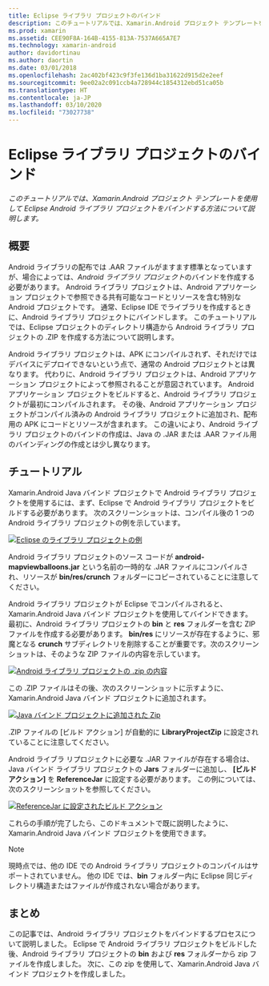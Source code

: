 ```yaml
---
title: Eclipse ライブラリ プロジェクトのバインド
description: このチュートリアルでは、Xamarin.Android プロジェクト テンプレートを使用して Eclipse Android ライブラリ プロジェクトをバインドする方法について説明します。
ms.prod: xamarin
ms.assetid: CEE90F8A-164B-4155-813A-7537A665A7E7
ms.technology: xamarin-android
author: davidortinau
ms.author: daortin
ms.date: 03/01/2018
ms.openlocfilehash: 2ac402bf423c9f3fe136d1ba31622d915d2e2eef
ms.sourcegitcommit: 9ee02a2c091ccb4a728944c1854312ebd51ca05b
ms.translationtype: HT
ms.contentlocale: ja-JP
ms.lasthandoff: 03/10/2020
ms.locfileid: "73027738"
---
```

# <a name="binding-an-eclipse-library-project"></a>Eclipse ライブラリ プロジェクトのバインド

_このチュートリアルでは、Xamarin.Android プロジェクト テンプレートを使用して Eclipse Android ライブラリ プロジェクトをバインドする方法について説明します。_

## <a name="overview"></a>概要

Android ライブラリの配布では .AAR ファイルがますます標準となっていますが、場合によっては、*Android ライブラリ プロジェクト*のバインドを作成する必要があります。 Android ライブラリ プロジェクトは、Android アプリケーション プロジェクトで参照できる共有可能なコードとリソースを含む特別な Android プロジェクトです。 通常、Eclipse IDE でライブラリを作成するときに、Android ライブラリ プロジェクトにバインドします。
このチュートリアルでは、Eclipse プロジェクトのディレクトリ構造から Android ライブラリ プロジェクトの .ZIP を作成する方法について説明します。

Android ライブラリ プロジェクトは、APK にコンパイルされず、それだけではデバイスにデプロイできないという点で、通常の Android プロジェクトとは異なります。 代わりに、Android ライブラリ プロジェクトは、Android アプリケーション プロジェクトによって参照されることが意図されています。 Android アプリケーション プロジェクトをビルドすると、Android ライブラリ プロジェクトが最初にコンパイルされます。 その後、Android アプリケーション プロジェクトがコンパイル済みの Android ライブラリ プロジェクトに追加され、配布用の APK にコードとリソースが含まれます。 この違いにより、Android ライブラリ プロジェクトのバインドの作成は、Java の .JAR または .AAR ファイル用のバインディングの作成とは少し異なります。

## <a name="walkthrough"></a>チュートリアル

Xamarin.Android Java バインド プロジェクトで Android ライブラリ プロジェクトを使用するには、まず、Eclipse で Android ライブラリ プロジェクトをビルドする必要があります。 次のスクリーンショットは、コンパイル後の 1 つの Android ライブラリ プロジェクトの例を示しています。 

[![Eclipse のライブラリ プロジェクトの例](binding-a-library-project-images/build-lib-in-eclipse.png)](binding-a-library-project-images/build-lib-in-eclipse.png#lightbox)

Android ライブラリ プロジェクトのソース コードが **android-mapviewballoons.jar** という名前の一時的な .JAR ファイルにコンパイルされ、リソースが **bin/res/crunch** フォルダーにコピーされていることに注意してください。 

Android ライブラリ プロジェクトが Eclipse でコンパイルされると、Xamarin.Android Java バインド プロジェクトを使用してバインドできます。 最初に、Android ライブラリ プロジェクトの **bin** と **res** フォルダーを含む ZIP ファイルを作成する必要があります。 **bin/res** にリソースが存在するように、邪魔となる **crunch** サブディレクトリを削除することが重要です。次のスクリーンショットは、そのような ZIP ファイルの内容を示しています。 

[![Android ライブラリ プロジェクトの .zip の内容](binding-a-library-project-images/contents-of-zip-file.png)](binding-a-library-project-images/contents-of-zip-file.png#lightbox)

この .ZIP ファイルはその後、次のスクリーンショットに示すように、Xamarin.Android Java バインド プロジェクトに追加されます。

[![Java バインド プロジェクトに追加された Zip](binding-a-library-project-images/zip-in-binding-project.png)](binding-a-library-project-images/zip-in-binding-project.png#lightbox)

.ZIP ファイルの [ビルド アクション] が自動的に **LibraryProjectZip** に設定されていることに注意してください。

Android ライブラ リプロジェクトに必要な .JAR ファイルが存在する場合は、Java バインド ライブラリ プロジェクトの **Jars** フォルダーに追加し、 **[ビルド アクション]** を **ReferenceJar** に設定する必要があります。 この例については、次のスクリーンショットを参照してください。 

[![ReferenceJar に設定されたビルド アクション](binding-a-library-project-images/set-to-referencejar.png)](binding-a-library-project-images/set-to-referencejar.png#lightbox)

これらの手順が完了したら、このドキュメントで既に説明したように、Xamarin.Android Java バインド プロジェクトを使用できます。

> [!NOTE]
> 現時点では、他の IDE での Android ライブラリ プロジェクトのコンパイルはサポートされていません。 他の IDE では、**bin** フォルダー内に Eclipse 同じディレクトリ構造またはファイルが作成されない場合があります。 

## <a name="summary"></a>まとめ

この記事では、Android ライブラリ プロジェクトをバインドするプロセスについて説明しました。 Eclipse で Android ライブラリ プロジェクトをビルドした後、Android ライブラリ プロジェクトの **bin** および **res** フォルダーから zip ファイルを作成しました。 次に、この zip を使用して、Xamarin.Android Java バインド プロジェクトを作成しました。 
